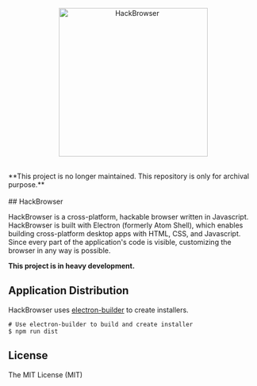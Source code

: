 <p align="center">
  <img src="https://user-images.githubusercontent.com/1064036/69584796-a7441700-1010-11ea-9a4e-bd7f7791298a.png" width="300" alt="HackBrowser" />
</p>
<br />
**This project is no longer maintained. This repository is only for archival purpose.**
<br />
<br />
## HackBrowser

HackBrowser is a cross-platform, hackable browser written in Javascript. HackBrowser is built with Electron (formerly Atom Shell), which enables building cross-platform desktop apps with HTML, CSS, and Javascript. Since every part of the application's code is visible, customizing the browser in any way is possible. 

**This project is in heavy development.**





## Application Distribution

HackBrowser uses [electron-builder](https://github.com/electron-userland/electron-builder) to create installers. 
```
# Use electron-builder to build and create installer
$ npm run dist
```

## License

The MIT License (MIT)
